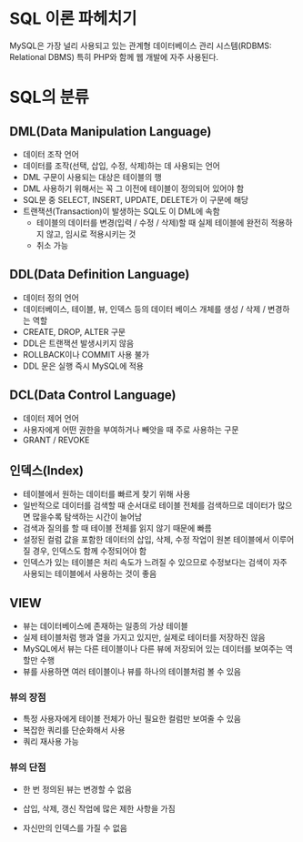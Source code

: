 # SQL 이론 파헤치기 


MySQL은 가장 널리 사용되고 있는 관계형 데이터베이스 관리 시스템(RDBMS: Relational DBMS)
특히 PHP와 함께 웹 개발에 자주 사용된다.



# SQL의 분류

## DML(Data Manipulation Language)

* 데이터 조작 언어
* 데이터를 조작(선택, 삽입, 수정, 삭제)하는 데 사용되는 언어
* DML 구문이 사용되는 대상은 테이블의 행
* DML 사용하기 위해서는 꼭 그 이전에 테이블이 정의되어 있어야 함
* SQL문 중 SELECT, INSERT, UPDATE, DELETE가 이 구문에 해당
* 트랜잭션(Transaction)이 발생하는 SQL도 이 DML에 속함
  - 테이블의 데이터를 변경(입력 / 수정 / 삭제)할 때 실제 테이블에 완전히 적용하지 않고, 임시로 적용시키는 것
  - 취소 가능 

## DDL(Data Definition Language)

* 데이터 정의 언어
* 데이터베이스, 테이블, 뷰, 인덱스 등의 데이터 베이스 개체를 생성 / 삭제 / 변경하는 역할
* CREATE, DROP, ALTER 구문
* DDL은 트랜잭션 발생시키지 않음
* ROLLBACK이나 COMMIT 사용 불가
* DDL 문은 실행 즉시 MySQL에 적용

## DCL(Data Control Language)

* 데이터 제어 언어
* 사용자에게 어떤 권한을 부여하거나 빼앗을 때 주로 사용하는 구문
* GRANT / REVOKE

## 인덱스(Index)

* 테이블에서 원하는 데이터를 빠르게 찾기 위해 사용
* 일반적으로 데이터를 검색할 때 순서대로 테이블 전체를 검색하므로 데이터가 많으면 많을수록 탐색하는 시간이 늘어남
* 검색과 질의를 할 때 테이블 전체를 읽지 않기 때문에 빠름
* 설정된 컬럼 값을 포함한 데이터의 삽입, 삭제, 수정 작업이 원본 테이블에서 이루어질 경우, 인덱스도 함께 수정되어야 함
* 인덱스가 있는 테이블은 처리 속도가 느려질 수 있으므로 수정보다는 검색이 자주 사용되는 테이블에서 사용하는 것이 좋음

## VIEW

* 뷰는 데이터베이스에 존재하는 일종의 가상 테이블
* 실제 테이블처럼 행과 열을 가지고 있지만, 실제로 테이터를 저장하진 않음
* MySQL에서 뷰는 다른 테이블이나 다른 뷰에 저장되어 있는 데이터를 보여주는 역할만 수행
* 뷰를 사용하면 여러 테이블이나 뷰를 하나의 테이블처럼 볼 수 있음

### 뷰의 장점

* 특정 사용자에게 테이블 전체가 아닌 필요한 컬럼만 보여줄 수 있음
* 복잡한 쿼리를 단순화해서 사용
* 쿼리 재사용 가능

### 뷰의 단점

* 한 번 정의된 뷰는 변경할 수 없음

* 삽입, 삭제, 갱신 작업에 많은 제한 사항을 가짐

* 자신만의 인덱스를 가질 수 없음

  
